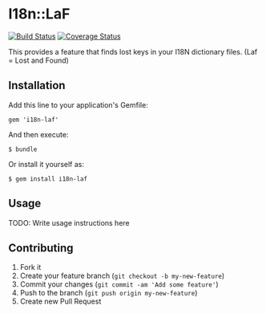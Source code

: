 # I18n::LaF

[![Build Status](https://secure.travis-ci.org/pinzolo/i18n-laf.png)](http://travis-ci.org/pinzolo/i18n-laf)
[![Coverage Status](https://coveralls.io/repos/pinzolo/i18n-laf/badge.png)](https://coveralls.io/r/pinzolo/i18n-laf)

This provides a feature that finds lost keys in your I18N dictionary files. (Laf = Lost and Found)

## Installation

Add this line to your application's Gemfile:

    gem 'i18n-laf'

And then execute:

    $ bundle

Or install it yourself as:

    $ gem install i18n-laf

## Usage

TODO: Write usage instructions here

## Contributing

1. Fork it
2. Create your feature branch (`git checkout -b my-new-feature`)
3. Commit your changes (`git commit -am 'Add some feature'`)
4. Push to the branch (`git push origin my-new-feature`)
5. Create new Pull Request
